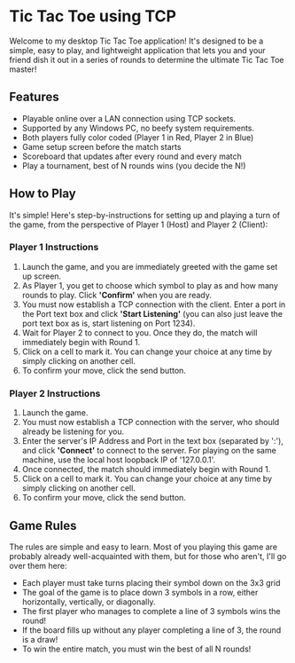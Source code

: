 # Tic Tac Toe using TCP

Welcome to my desktop Tic Tac Toe application! It's designed to be a simple, easy to play, and lightweight application that lets you and your friend dish it out in a series of rounds to determine the ultimate Tic Tac Toe master!

## Features

 - Playable online over a LAN connection using TCP sockets.
 - Supported by any Windows PC, no beefy system requirements.
 - Both players fully color coded (Player 1 in Red, Player 2 in Blue)
 - Game setup screen before the match starts
 - Scoreboard that updates after every round and every match
 - Play a tournament, best of N rounds wins (you decide the N!)

## How to Play

It's simple! Here's step-by-instructions for setting up and playing a turn of the game, from the perspective of Player 1 (Host) and Player 2 (Client):
### Player 1 Instructions

 1. Launch the game, and you are immediately greeted with the game set
    up screen.
 2. As Player 1, you get to choose which symbol to play as and how many rounds to play.
 Click **'Confirm'** when you are ready.
 3. You must now establish a TCP connection with the client. Enter a port in the Port text box and click **'Start Listening'** (you can also just leave the port text box as is, start listening on Port 1234).
 4.  Wait for Player 2 to connect to you. Once they do, the match will immediately begin with Round 1.
 5. Click on a cell to mark it. You can change your choice at any time by simply clicking on another cell.
 6.  To confirm your move, click the send button. 
### Player 2 Instructions

 1. Launch the game.
 2. You must now establish a TCP connection with the server, who should already be listening for you. 
 3. Enter the server's IP Address and Port in the text box (separated by ':'), and click **'Connect'** to connect to the server. For playing on the same machine, use the local host loopback IP of '127.0.0.1'.
 4. Once connected, the match should immediately begin with Round 1.
 5. Click on a cell to mark it. You can change your choice at any time by simply clicking on another cell.
 6. To confirm your move, click the send button. 

## Game Rules
The rules are simple and easy to learn. Most of you playing this game are probably already well-acquainted with them, but for those who aren't, I'll go over them here:

 - Each player must take turns placing their symbol down on the 3x3 grid
 - The goal of the game is to place down 3 symbols in a row, either horizontally, vertically, or diagonally.
 - The first player who manages to complete a line of 3 symbols wins the round!
 - If the board fills up without any player completing a line of 3, the round is a draw!
 - To win the entire match, you must win the best of all N rounds!


